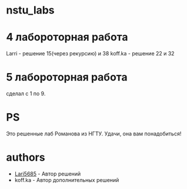 # nstu_labs

# 4 лабороторная работа
Larri - решение 15(через рекурсию) и 38
koff.ka - решение 22 и 32

# 5 лабороторная работа
сделал с 1 по 9.

# PS
Это решенные лаб Романова из НГТУ. 
Удачи, она вам понадобиться!


# authors
 * [Lari5685](https://github.com/lari5685) - Автор решений
 * koff.ka - Автор дополнительных решений
